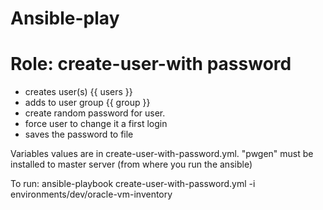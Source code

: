 # Ansible-play

# Role: create-user-with password

- creates user(s) {{ users }}
- adds to user group {{ group }}
- create random password for user. 
- force user to change it a first login
- saves the password to file

Variables values are in create-user-with-password.yml.
"pwgen" must be installed to master server (from where you run the ansible)

To run: ansible-playbook create-user-with-password.yml -i environments/dev/oracle-vm-inventory
